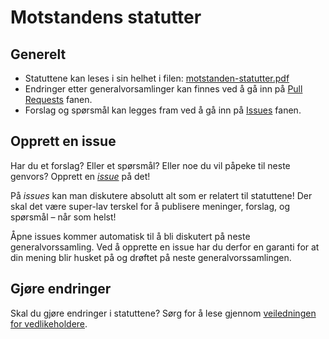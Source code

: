 # Motstandens statutter

## Generelt
* Statuttene kan leses i sin helhet i filen: [motstanden-statutter.pdf](../motstanden-statutter.pdf)
* Endringer etter generalvorsamlinger kan finnes ved å gå inn på [Pull Requests](https://github.com/Motstanden/motstandens-statutter/pulls) fanen.
* Forslag og spørsmål kan legges fram ved å gå inn på [Issues](https://github.com/Motstanden/motstandens-statutter/issues) fanen.

## Opprett en issue
Har du et forslag? Eller et spørsmål? Eller noe du vil påpeke til neste genvors? Opprett en [*issue*](https://github.com/Motstanden/motstandens-statutter/issues) på det! 

På *issues* kan man diskutere absolutt alt som er relatert til statuttene! Der skal det være super-lav terskel for å publisere meninger, forslag, og spørsmål – når som helst! 

Åpne issues kommer automatisk til å bli diskutert på neste generalvorssamling. Ved å opprette en issue har du derfor en garanti for at din mening blir husket på og drøftet på neste generalvorssamlingen.

## Gjøre endringer
Skal du gjøre endringer i statuttene? Sørg for å lese gjennom [veiledningen for vedlikeholdere](CONTRIBUTING.md).